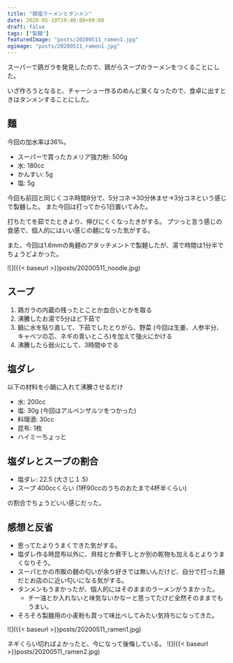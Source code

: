 ```yaml
---
title: "鶏塩ラーメンとタンメン"
date: 2020-05-10T19:40:00+09:00
draft: false
tags: ["製麺"]
featuredImage: "posts/20200511_ramen1.jpg"
ogimage: "posts/20200511_ramen1.jpg"
---
```


スーパーで鶏ガラを発見したので、鶏がらスープのラーメンをつくることにした。

いざ作ろうとなると、チャーシュー作るのめんど臭くなったので、食卓に出すときはタンメンすることにした。

## 麺
今回の加水率は36%。

- スーパーで買ったカメリア強力粉: 500g
- 水: 180cc
- かんすい: 5g
- 塩: 5g

今回も前回と同じくコネ時間8分で、5分コネ→30分休ませ→3分コネという感じで製麺した。
また今回は打ってから1日置いてみた。

打ちたてを茹でたときより、伸びにくくなったきがする。
プツっと言う感じの食感で、個人的にはいい感じの麺になった気がする。

また、今回は1.6mmの角麺のアタッチメントで製麺したが、湯で時間は1分半でちょうどよかった。

![]({{< baseurl >}}posts/20200511_noodle.jpg)

## スープ
1. 鶏ガラの内蔵の残ったとことか血合いとかを取る
1. 沸騰したお湯で5分ほど下茹で
1. 鍋に水を貼り直して、下茹でしたとりがら、野菜 (今回は生姜、人参半分、キャベツの芯、ネギの青いところ)を加えて強火にかける
1. 沸騰したら弱火にして、3時間ゆでる

## 塩ダレ
以下の材料を小鍋に入れて沸騰させるだけ
- 水: 200cc
- 塩: 30g (今回はアルペンザルツをつかった)
- 料理酒: 30cc
- 昆布: 1枚
- ハイミーちょっと

## 塩ダレとスープの割合
- 塩ダレ: 22.5 (大さじ１.5)
- スープ 400ccくらい (1杯90ccのうちのおたまで4杯半くらい)

の割合でちょうどいい感じだった。

## 感想と反省
- 思ってたよりうまくできた気がする。
- 塩ダレ作る時昆布以外に、貝柱とか煮干しとか別の乾物も加えるとよりうまくなりそう。
- スーパとかの市販の麺の匂いが余り好きでは無いんだけど、自分で打った麺だとお店のに近い匂いになる気がする。
- タンメンもうまかったが、個人的にはそのままのラーメンがうまかった。
   - チー油とか入れないと味気ないかなーと思ってたけど全然そのままでもうまい。
- そろそろ製麺用の小麦粉も買って味比べしてみたい気持ちになってきた。

![]({{< baseurl >}}posts/20200511_ramen1.jpg)

ネギくらい切ればよかったと、今になって後悔している。
![]({{< baseurl >}}posts/20200511_ramen2.jpg)
